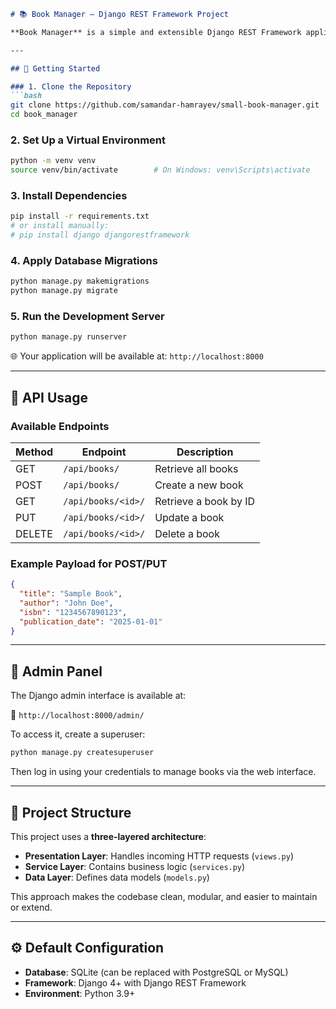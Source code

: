 ````markdown
# 📚 Book Manager – Django REST Framework Project

**Book Manager** is a simple and extensible Django REST Framework application that allows you to manage books using full CRUD (Create, Read, Update, Delete) functionality. It follows a clean, three-layered architecture for better separation of concerns and maintainability.

---

## 🚀 Getting Started

### 1. Clone the Repository
```bash
git clone https://github.com/samandar-hamrayev/small-book-manager.git
cd book_manager
````

### 2. Set Up a Virtual Environment

```bash
python -m venv venv
source venv/bin/activate        # On Windows: venv\Scripts\activate
```

### 3. Install Dependencies

```bash
pip install -r requirements.txt
# or install manually:
# pip install django djangorestframework
```

### 4. Apply Database Migrations

```bash
python manage.py makemigrations
python manage.py migrate
```

### 5. Run the Development Server

```bash
python manage.py runserver
```

🌐 Your application will be available at: `http://localhost:8000`

---

## 🔧 API Usage

### Available Endpoints

| Method | Endpoint           | Description           |
| ------ | ------------------ | --------------------- |
| GET    | `/api/books/`      | Retrieve all books    |
| POST   | `/api/books/`      | Create a new book     |
| GET    | `/api/books/<id>/` | Retrieve a book by ID |
| PUT    | `/api/books/<id>/` | Update a book         |
| DELETE | `/api/books/<id>/` | Delete a book         |

### Example Payload for POST/PUT

```json
{
  "title": "Sample Book",
  "author": "John Doe",
  "isbn": "1234567890123",
  "publication_date": "2025-01-01"
}
```

---

## 🔐 Admin Panel

The Django admin interface is available at:

📍 `http://localhost:8000/admin/`

To access it, create a superuser:

```bash
python manage.py createsuperuser
```

Then log in using your credentials to manage books via the web interface.

---

## 🧱 Project Structure

This project uses a **three-layered architecture**:

* **Presentation Layer**: Handles incoming HTTP requests (`views.py`)
* **Service Layer**: Contains business logic (`services.py`)
* **Data Layer**: Defines data models (`models.py`)

This approach makes the codebase clean, modular, and easier to maintain or extend.

---

## ⚙️ Default Configuration

* **Database**: SQLite (can be replaced with PostgreSQL or MySQL)
* **Framework**: Django 4+ with Django REST Framework
* **Environment**: Python 3.9+
